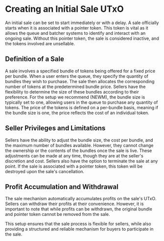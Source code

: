 # Creating an Initial Sale UTxO

An initial sale can be set to start immediately or with a delay. A sale officially starts when it is associated with a pointer token. This token is vital as it allows the queue and batcher systems to identify and interact with an ongoing sale. Without this pointer token, the sale is considered inactive, and the tokens involved are unsellable.

## Definition of a Sale

A sale involves a specified bundle of tokens being offered for a fixed price per bundle. When a user enters the queue, they specify the quantity of bundles they wish to purchase. The sale then allocates the corresponding number of tokens at the predetermined bundle price. Sellers have the flexibility to determine the size of these bundles according to their preference. For the setup we recommend (NEWM), the bundle size is typically set to one, allowing users in the queue to purchase any quantity of tokens. The price of the tokens is defined on a per-bundle basis, meaning if the bundle size is one, the price reflects the cost of an individual token.

## Seller Privileges and Limitations

Sellers have the ability to adjust the bundle size, the cost per bundle, and the maximum number of bundles available. However, they cannot change the ownership or the contents of the bundles once the sale is live. These adjustments can be made at any time, though they are at the seller's discretion and cost. Sellers also have the option to terminate the sale at any point. If the sale is associated with a pointer token, this token will be destroyed upon the sale's cancellation.

## Profit Accumulation and Withdrawal

The sale mechanism automatically accumulates profits on the sale's UTxO. Sellers can withdraw their profits at their convenience. However, it is important to note that while profits can be withdrawn, the original bundle and pointer token cannot be removed from the sale.

This setup ensures that the sale process is flexible for sellers, while also providing a structured and reliable mechanism for buyers to participate in the sale.
